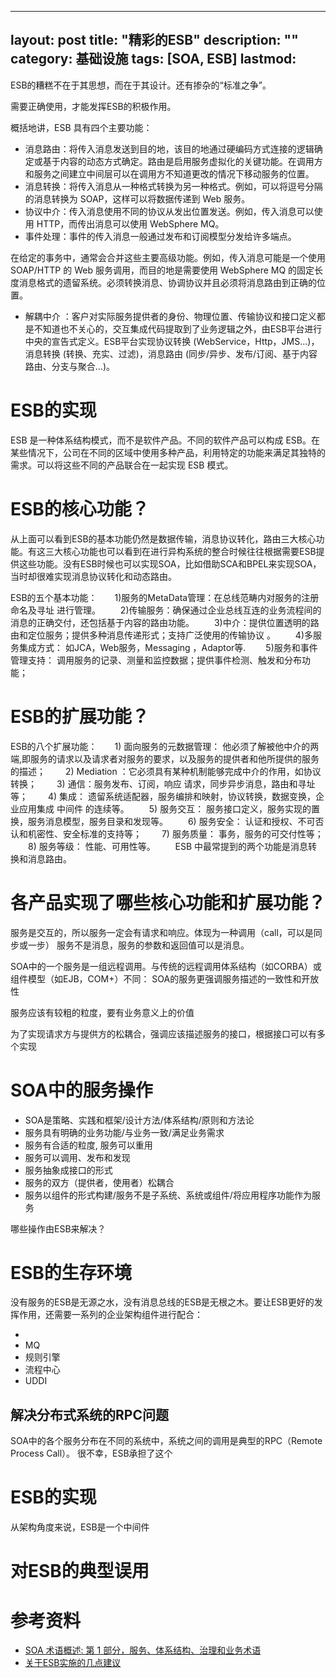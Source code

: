 
---
layout: post
title: "精彩的ESB"
description: ""
category: 基础设施
tags: [SOA, ESB]
lastmod: 
---

ESB的糟糕不在于其思想，而在于其设计。还有掺杂的“标准之争”。

需要正确使用，才能发挥ESB的积极作用。




概括地讲，ESB 具有四个主要功能：

   * 消息路由：将传入消息发送到目的地，该目的地通过硬编码方式连接的逻辑确定或基于内容的动态方式确定。路由是启用服务虚拟化的关键功能。在调用方和服务之间建立中间层可以在调用方不知道更改的情况下移动服务的位置。
   * 消息转换：将传入消息从一种格式转换为另一种格式。例如，可以将逗号分隔的消息转换为 SOAP，这样可以将数据传递到 Web 服务。
   * 协议中介：传入消息使用不同的协议从发出位置发送。例如，传入消息可以使用 HTTP，而传出消息可以使用 WebSphere MQ。
   * 事件处理：事件的传入消息一般通过发布和订阅模型分发给许多端点。

在给定的事务中，通常会合并这些主要高级功能。例如，传入消息可能是一个使用 SOAP/HTTP 的 Web 服务调用，而目的地是需要使用 WebSphere MQ 的固定长度消息格式的遗留系统。必须转换消息、协调协议并且必须将消息路由到正确的位置。


* 解耦中介 ：客户对实际服务提供者的身份、物理位置、传输协议和接口定义都是不知道也不关心的，交互集成代码提取到了业务逻辑之外，由ESB平台进行中央的宣告式定义。ESB平台实现协议转换 (WebService，Http，JMS...)，消息转换 (转换、充实、过滤)，消息路由 (同步/异步、发布/订阅、基于内容路由、分支与聚合...)。

# ESB的实现

ESB 是一种体系结构模式，而不是软件产品。不同的软件产品可以构成 ESB。在某些情况下，公司在不同的区域中使用多种产品，利用特定的功能来满足其独特的需求。可以将这些不同的产品联合在一起实现 ESB 模式。



# ESB的核心功能？

从上面可以看到ESB的基本功能仍然是数据传输，消息协议转化，路由三大核心功能。有这三大核心功能也可以看到在进行异构系统的整合时候往往根据需要ESB提供这些功能。没有ESB时候也可以实现SOA，比如借助SCA和BPEL来实现SOA，当时却很难实现消息协议转化和动态路由。

ESB的五个基本功能：　　1)服务的MetaData管理：在总线范畴内对服务的注册命名及寻址 进行管理。 　　2)传输服务：确保通过企业总线互连的业务流程间的消息的正确交付，还包括基于内容的路由功能。 　　3)中介：提供位置透明的路由和定位服务；提供多种消息传递形式；支持广泛使用的传输协议 。 　　4)多服务集成方式： 如JCA，Web服务，Messaging ，Adaptor等. 　　5)服务和事件管理支持： 调用服务的记录、测量和监控数据；提供事件检测、触发和分布功能；


# ESB的扩展功能？

ESB的八个扩展功能：　　1) 面向服务的元数据管理： 他必须了解被他中介的两端,即服务的请求以及请求者对服务的要求，以及服务的提供者和他所提供的服务的描述； 　　2) Mediation ：它必须具有某种机制能够完成中介的作用，如协议转换； 　　3) 通信：服务发布、订阅，响应 请求，同步异步消息，路由和寻址 等； 　　4) 集成： 遗留系统适配器，服务编排和映射，协议转换，数据变换，企业应用集成 中间件 的连续等。 　　5) 服务交互： 服务接口定义，服务实现的置换，服务消息模型，服务目录和发现等。 　　6) 服务安全： 认证和授权、不可否认和机密性、安全标准的支持等； 　　7) 服务质量： 事务，服务的可交付性等； 　　8) 服务等级： 性能、可用性等。 　　ESB 中最常提到的两个功能是消息转换和消息路由。


# 各产品实现了哪些核心功能和扩展功能？

服务是交互的，所以服务一定会有请求和响应。体现为一种调用（call，可以是同步或一步）
服务不是消息，服务的参数和返回值可以是消息。

SOA中的一个服务是一组远程调用。与传统的远程调用体系结构（如CORBA）或组件模型（如EJB，COM+）不同：
SOA的服务更强调服务描述的一致性和开放性

服务应该有较粗的粒度，要有业务意义上的价值

为了实现请求方与提供方的松耦合，强调应该描述服务的接口，根据接口可以有多个实现




# SOA中的服务操作

- SOA是策略、实践和框架/设计方法/体系结构/原则和方法论
- 服务具有明确的业务功能/与业务一致/满足业务需求
- 服务有合适的粒度, 服务可以重用
- 服务可以调用、发布和发现
- 服务抽象成接口的形式
- 服务的双方（提供者，使用者）松耦合
- 服务以组件的形式构建/服务不是子系统、系统或组件/将应用程序功能作为服务

哪些操作由ESB来解决？

# ESB的生存环境

没有服务的ESB是无源之水，没有消息总线的ESB是无根之木。要让ESB更好的发挥作用，还需要一系列的企业架构组件进行配合：

-
- MQ
- 规则引擎
- 流程中心
- UDDI

## 解决分布式系统的RPC问题

SOA中的各个服务分布在不同的系统中，系统之间的调用是典型的RPC（Remote Process Call）。
很不幸，ESB承担了这个

# ESB的实现

从架构角度来说，ESB是一个中间件

# 对ESB的典型误用



# 参考资料

- [SOA 术语概述: 第 1 部分，服务、体系结构、治理和业务术语](http://www.ibm.com/developerworks/cn/webservices/ws-soa-term1/)
- [关于ESB实施的几点建议](http://www.infoq.com/cn/articles/mgy-esb-implementation-suggestion)
